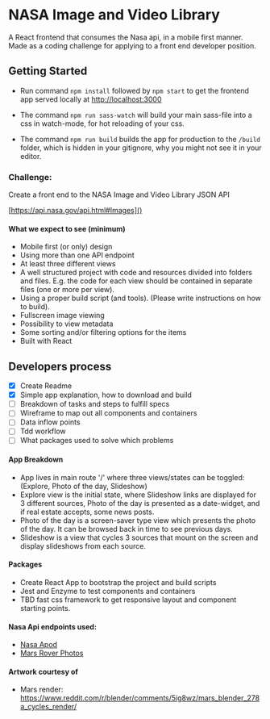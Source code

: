 # NASA Image and Video Library
A React frontend that consumes the Nasa api, in a mobile first manner. Made as a coding challenge for applying to a front end developer position.
## Getting Started

- Run command ```npm install``` followed by ```npm start```
to get the frontend app served locally at [http://localhost:3000](http://localhost:3000)

- The command ```npm run sass-watch``` will build your main sass-file into a css in watch-mode, for hot reloading of your css.

- The command ```npm run build``` builds the app for production to the ```/build``` folder, which is hidden in your gitignore, why you might not see it in your editor.

### Challenge:

Create a front end to the NASA Image and Video Library JSON API

[https://api.nasa.gov/api.html#Images]()

#### What we expect to see (minimum)


- Mobile first (or only) design
- Using more than one API endpoint
- At least three different views
- A well structured project with code and resources divided into folders and files. E.g. the code for each view should be contained in separate files (one or more per view).
- Using a proper build script (and tools). (Please write instructions on how to build).
- Fullscreen image viewing
- Possibility to view metadata
- Some sorting and/or filtering options for the items
- Built with React



## Developers process

- [x] Create Readme
- [x] Simple app explanation, how to download and build
- [ ] Breakdown of tasks and steps to fulfill specs
- [ ] Wireframe to map out all components and containers
- [ ] Data inflow points
- [ ] Tdd workflow
- [ ] What packages used to solve which problems

#### App Breakdown

- App lives in main route '/' where three views/states can be toggled: (Explore, Photo of the day, Slideshow)
- Explore view is the initial state, where Slideshow links are displayed for 3 different sources, Photo of the day is presented as a date-widget, and if real estate accepts, some news posts.
- Photo of the day is a screen-saver type view which presents the photo of the day. It can be browsed back in time to see previous days.
- Slideshow is a view that cycles 3 sources that mount on the screen and display slideshows from each source.

#### Packages

- Create React App to bootstrap the project and build scripts
- Jest and Enzyme to test components and containers
- TBD fast css framework to get responsive layout and component starting points.


#### Nasa Api endpoints used:
- [Nasa Apod](https://api.nasa.gov/api.html#apod)
- [Mars Rover Photos](https://api.nasa.gov/api.html#MarsPhotos)

#### Artwork courtesy of
- Mars render: https://www.reddit.com/r/blender/comments/5ig8wz/mars_blender_278a_cycles_render/
